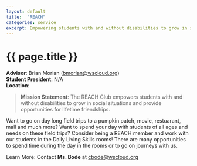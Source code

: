 ```yaml
---
layout: default
title:  "REACH"
categories: service
excerpt: Empowering students with and without disabilities to grow in social situations.
---
```


# {{ page.title }}

**Advisor**: Brian Morlan (<bmorlan@wscloud.org>)
<br/>**Student President**: N/A
<br/>**Location**: 

> **Mission Statement**: The REACH Club empowers students with and without disabilities to grow in social situations and provide opportunities for lifetime friendships.

Want to go on day long field trips to a pumpkin patch, movie, restuarant, mall and much more? Want to spend your day with students of all ages and needs on these field trips? Consider being a REACH member and work with our students in the Daily Living Skills rooms! There are many opportunities to spend time during the day in the rooms or to go on journeys with us.

Learn More: Contact **Ms. Bode** at <cbode@wscloud.org>
